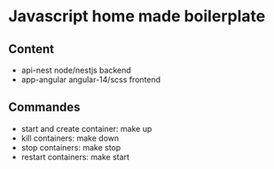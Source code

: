 # Javascript home made boilerplate
## Content
- api-nest node/nestjs backend
- app-angular angular-14/scss frontend
## Commandes
- start and create container: make up
- kill containers: make down
- stop containers: make stop
- restart containers: make start